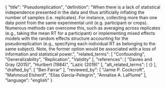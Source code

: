 {
  "title": "Pseudoreplication",
  "definition": "When there is a lack of statistical independence presented in the data and thus artificially inflating the number of samples (i.e. replicates). For instance, collecting more than one data point from the same experimental unit (e.g. participant or crops). Numerous methods can overcome this, such as averaging across replicates (e.g., taking the mean RT for a participant) or implementing mixed effects models with the random effects structure accounting for the pseudoreplication (e.g., specifying each individual RT as belonging to the same subject). Note, the former option would be associated with a loss of information and statistical power.",
  "related_terms": [
    "Confounding",
    "Generalizability",
    "Replication",
    "Validity"
  ],
  "references": [
    "Davies and Gray (2015)",
    "Hurlbert (1984)",
    "Lazic (2019)"
  ],
  "alt_related_terms": [
    {}
  ],
  "drafted_by": [
    "Ben Farrar"
  ],
  "reviewed_by": [
    "Jamie P. Cockcroft",
    "Mahmoud Elsherif",
    "Elias Garcia-Pelegrin",
    "Annalise A. LaPlume"
  ],
  "language": "english"
}
